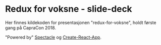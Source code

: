 # Redux for voksne - slide-deck
Her finnes kildekoden for presentasjonen "redux-for-voksne", holdt første gang på CapraCon 2018.

"Powered by" [Spectacle](https://github.com/formidablelabs/spectacle) og [Create-React-App](https://github.com/facebook/create-react-app).

